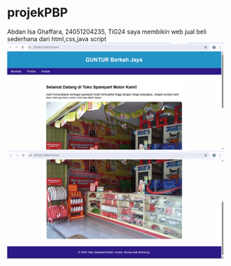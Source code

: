 # projekPBP
Abdan Isa Ghaffara, 24051204235, TiG24
saya membikin web jual beli sederhana dari html,css,java script
![all text](https://github.com/Abdan110/projekPBP/blob/main/Cuplikan%20layar%202025-10-23%20074316.png?raw=true)
![all text](https://github.com/Abdan110/projekPBP/blob/main/Cuplikan%20layar%202025-10-23%20074346.png?raw=true)
